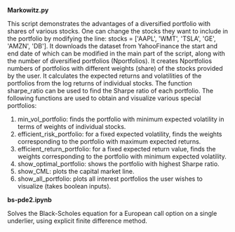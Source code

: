 **Markowitz.py**

This script demonstrates the advantages of a diversified portfolio with shares of various stocks. One can change the stocks they want to include in the portfolio 
by modifying the line: stocks = ['AAPL', 'WMT', 'TSLA', 'GE', 'AMZN', 'DB']. It downloads the dataset from YahooFinance the start and end date of which can be
modified in the main part of the script, along with the number of diversified portfolios (Nportfolios). It creates Nportfolios numbers of portfolios with 
different weights (share) of the stocks provided by the user. It calculates the expected returns and volatilities of the portfolios from the log returns of individual stocks. The function sharpe_ratio can be used to find the Sharpe ratio of each portfolio. The following functions are used to obtain and visualize various special portfolios:
1. min_vol_portfolio: finds the portfolio with minimum expected volatility in terms of weights of individual stocks.  
2. efficient_risk_portfolio: for a fixed expected volatility, finds the weights corresponding to the portfolio with maximum expected returns.
3. efficient_return_portfolio: for a fixed expected return value, finds the weights corresponding to the portfolio with minimum expected volatility.
4. show_optimal_portfolio: shows the portfolio with highest Sharpe ratio.
5. show_CML: plots the capital market line.
6. show_all_portfolio: plots all interest portfolios the user wishes to visualize (takes boolean inputs). 

**bs-pde2.ipynb**

Solves the Black-Scholes equation for a European call option on a single underlier, using explicit finite difference method. 
